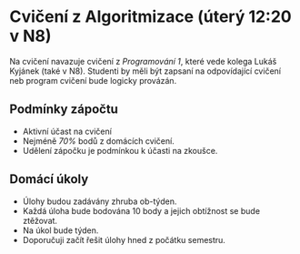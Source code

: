 # Cvičení z Algoritmizace (úterý 12:20 v N8)

Na cvičení navazuje cvičení z *Programování 1*, které vede kolega Lukáš Kyjánek (také v N8).
Studenti by měli být zapsaní na odpovídající cvičení neb program cvičení bude logicky provázán.

## Podmínky zápočtu

- Aktivní účast na cvičení
- Nejméně *70%* bodů z domácích cvičení.
- Udělení zápočku je podmínkou k účasti na zkoušce.

## Domácí úkoly

- Úlohy budou zadávány zhruba ob-týden.
- Každá úloha bude bodována 10 body a jejich obtížnost se bude ztěžovat.
- Na úkol bude týden.
- Doporučuji začít řešit úlohy hned z počátku semestru.
